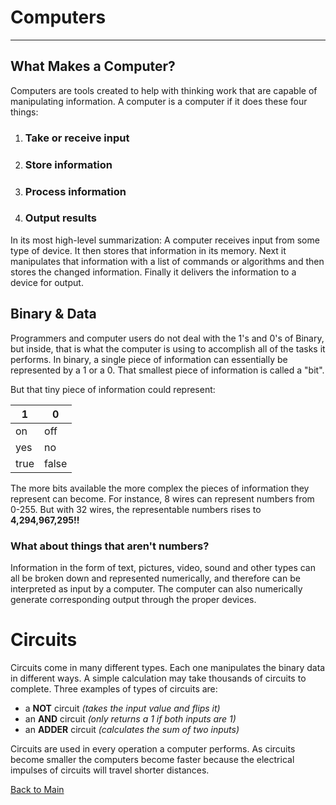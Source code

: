 # Computers

---

## What Makes a Computer?

Computers are tools created to help with thinking work that are capable of manipulating information. A computer is a computer if it does these four things:

1. ### Take or receive input
1. ### Store information
1. ### Process information
1. ### Output results

In its most high-level summarization: A computer receives input from some type of device. It then stores that information in its memory. Next it manipulates that information with a list of commands or algorithms and then stores the changed information. Finally it delivers the information to a device for output.

## Binary & Data

Programmers and computer users do not deal with the 1's and 0's of Binary, but inside, that is what the computer is using to accomplish all of the tasks it performs. In binary, a single piece of information can essentially be represented by a 1 or a 0. That smallest piece of information is called a "bit".

But that tiny piece of information could represent:

| **1** | **0** |
| ----- | ----- |
| on    | off   |
| yes   | no    |
| true  | false |

The more bits available the more complex the pieces of information they represent can become. For instance, 8 wires can represent numbers from 0-255. But with 32 wires, the representable numbers rises to **4,294,967,295!!**

### What about things that aren't numbers?

Information in the form of text, pictures, video, sound and other types can all be broken down and represented numerically, and therefore can be interpreted as input by a computer. The computer can also numerically generate corresponding output through the proper devices.

# Circuits

Circuits come in many different types. Each one manipulates the binary data in different ways. A simple calculation may take thousands of circuits to complete. Three examples of types of circuits are:

- a **NOT** circuit _(takes the input value and flips it)_
- an **AND** circuit _(only returns a 1 if both inputs are 1)_
- an **ADDER** circuit _(calculates the sum of two inputs)_

Circuits are used in every operation a computer performs. As circuits become smaller the computers become faster because the electrical impulses of circuits will travel shorter distances.

[Back to Main](../README.md)
